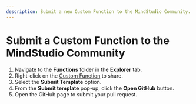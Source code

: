 ```yaml
---
description: Submit a new Custom Function to the MindStudio Community.
---
```


# Submit a Custom Function to the MindStudio Community

1. Navigate to the **Functions** folder in the **Explorer** tab.
2. Right-click on the [Custom Function](what-is-a-custom-function.md) to share.
3. Select the **Submit Template** option.
4. From the **Submit template** pop-up, click the **Open GitHub** button.
5. Open the GitHub page to submit your pull request.
